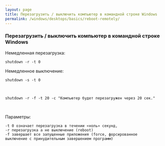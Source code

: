 ```yaml
---
layout: page
title: Перезагрузить / выключить компьютер в командной строке Windows
permalink: /windows/desktops/basics/reboot-remotely/
---
```


### Перезагрузить / выключить компьютер в командной строке Windows

Немедленная перезагрузка:

    shutdown -r -t 0

Немедленное выключение:

    shutdown -s -t 0


<br/>

    shutdown -r -f -t 20 -c "Компьютер будет перезагружен через 20 сек."

<br/>

Параметры:

    -t 0 означает перезагрузка в течении «ноль» секунд,
    -r перезагрузка а не выключение (reboot)
    -f завершает все запущенные приложения (force, форсированное выключение с принудительным завершением программ)
